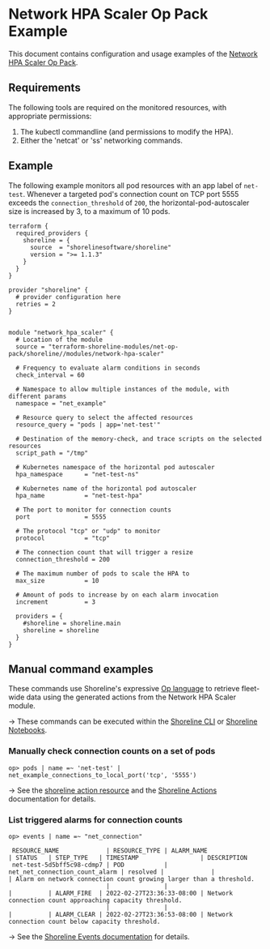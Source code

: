 # Network HPA Scaler Op Pack Example

This document contains configuration and usage examples of the [Network HPA Scaler Op Pack](https://github.com/terraform-shoreline-modules/terraform-shoreline-net-op-pack/tree/main/modules/network-hpa-scaler).

## Requirements

The following tools are required on the monitored resources, with appropriate permissions:

1. The kubectl commandline (and permissions to modify the HPA).
1. Either the 'netcat' or 'ss' networking commands.

## Example

The following example monitors all pod resources with an app label of `net-test`. Whenever a targeted pod's connection count on TCP port 5555 exceeds the `connection_threshold` of `200`, the horizontal-pod-autoscaler size is increased by 3, to a maximum of 10 pods.

```hcl
terraform {
  required_providers {
    shoreline = {
      source  = "shorelinesoftware/shoreline"
      version = ">= 1.1.3"
    }
  }
}

provider "shoreline" {
  # provider configuration here
  retries = 2
}


module "network_hpa_scaler" {
  # Location of the module
  source = "terraform-shoreline-modules/net-op-pack/shoreline//modules/network-hpa-scaler"

  # Frequency to evaluate alarm conditions in seconds
  check_interval = 60

  # Namespace to allow multiple instances of the module, with different params
  namespace = "net_example"

  # Resource query to select the affected resources
  resource_query = "pods | app='net-test'"

  # Destination of the memory-check, and trace scripts on the selected resources
  script_path = "/tmp"

  # Kubernetes namespace of the horizontal pod autoscaler
  hpa_namespace      = "net-test-ns"

  # Kubernetes name of the horizontal pod autoscaler
  hpa_name           = "net-test-hpa"

  # The port to monitor for connection counts
  port               = 5555

  # The protocol "tcp" or "udp" to monitor
  protocol           = "tcp"

  # The connection count that will trigger a resize
  connection_threshold = 200

  # The maximum number of pods to scale the HPA to
  max_size           = 10

  # Amount of pods to increase by on each alarm invocation
  increment          = 3

  providers = { 
    #shoreline = shoreline.main
    shoreline = shoreline
  }
}
```

## Manual command examples

These commands use Shoreline's expressive [Op language](https://docs.shoreline.io/op) to retrieve fleet-wide data using the generated actions from the Network HPA Scaler module.

-> These commands can be executed within the [Shoreline CLI](https://docs.shoreline.io/installation#cli) or [Shoreline Notebooks](https://docs.shoreline.io/ui/notebooks).

### Manually check connection counts on a set of pods

```
op> pods | name =~ 'net-test' | net_example_connections_to_local_port('tcp', '5555')
```
-> See the [shoreline action resource](https://registry.terraform.io/providers/shorelinesoftware/shoreline/latest/docs/resources/action) and the [Shoreline Actions](https://docs.shoreline.io/actions) documentation for details.


### List triggered alarms for connection counts

```
op> events | name =~ "net_connection"

 RESOURCE_NAME             | RESOURCE_TYPE | ALARM_NAME                     | STATUS   | STEP_TYPE   | TIMESTAMP                 | DESCRIPTION                                                        
 net-test-5d5bff5c98-cdmp7 | POD           | net_net_connection_count_alarm | resolved |             |                           | Alarm on network connection count growing larger than a threshold. 
                           |               |                                |          | ALARM_FIRE  | 2022-02-27T23:36:33-08:00 | Network connection count approaching capacity threshold.           
                           |               |                                |          | ALARM_CLEAR | 2022-02-27T23:36:53-08:00 | Network connection count below capacity threshold.                 

```

-> See the [Shoreline Events documentation](https://docs.shoreline.io/op/events) for details.

